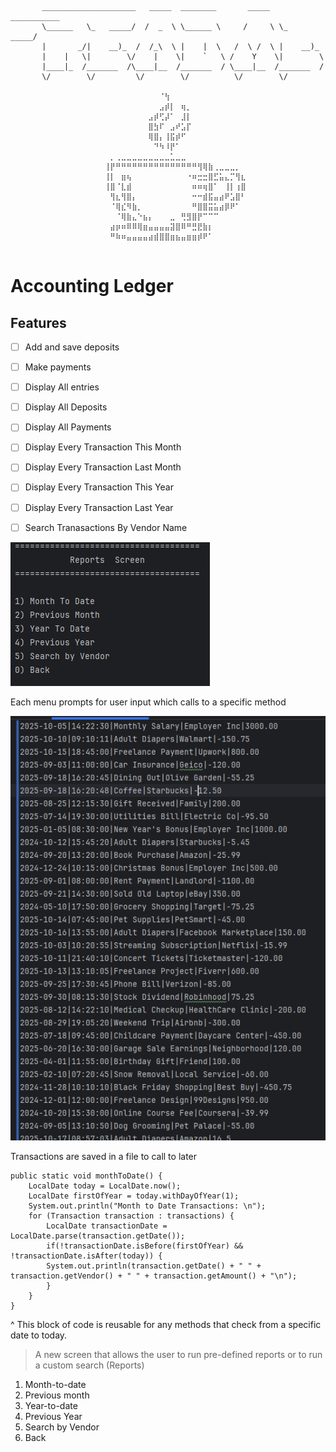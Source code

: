 
```

       _____________________   _____  ________       _____  ___________
       \______   \_   _____/  /  _  \ \______ \     /     \ \_   _____/
       |       _/|    __)_  /  /_\  \ |    |  \   /  \ /  \ |    __)_
       |    |   \|        \/    |    \|    `   \ /    Y    \|        \
       |____|_  /_______  /\____|__  /_______  / \____|__  /_______  /
       \/        \/         \/        \/          \/        \/
                        
                     ⠀⠀⠀⠀⠀⠀⠀⠀⠀⠀⠈⢳⠀⠀⠀⠀⠀⠀⠀⠀⠀⠀⠀⠀⠀⠀
                     ⠀⠀⠀⠀⠀⠀⠀⠀⠀⠀⣠⡾⡇⠀⢶⡀⠀⠀⠀⠀⠀⠀⠀⠀⠀⠀
                     ⠀⠀⠀⠀⠀⠀⠀⠀⣠⡾⢋⡼⠁⠀⣸⡇⠀⠀⠀⠀⠀⠀⠀⠀⠀⠀
                     ⠀⠀⠀⠀⠀⠀⠀⠀⣿⣳⠏⠀⣠⠞⣡⡏⠀⠀⠀⠀⠀⠀⠀⠀⠀⠀
                     ⠀⠀⠀⠀⠀⠀⠀⠀⢿⣿⡄⢸⣯⡾⠋⠀⠀⠀⠀⠀⠀⠀⠀⠀⠀⠀
                     ⠀⠀⠀⠀⠀⠀⠀⠀⠀⠙⠳⠸⡟⠁⠀⠀⠀⠀⠀⠀⠀⠀⠀⠀⠀⠀
                     ⠀⡀⢀⣀⣀⣀⣀⣀⣀⣀⣀⣀⣁⣀⣀⠀⠀⠀⠀⠀⠀⠀⠀⠀⠀⠀
                     ⢸⡟⠛⠛⠛⠛⠛⠛⠛⠛⠛⠛⠛⠛⠛⠛⠛⢻⢿⣷⢀⣀⣀⣀⡀⠀
                     ⢸⡇⠀⣶⢦⠀⠀⠀⠀⠀⠀⠀⠀⠀⠀⠐⠶⣒⣒⣿⣋⣥⣄⡉⢻⣆
                     ⢸⣿⠈⣇⣾⠀⠀⠀⠀⠀⠀⠀⠀⠀⠀⠀⠶⠶⢶⣿⠁⠀⢸⡇⢰⣿
                     ⠀⢻⣆⢻⣿⡄⠀⠀⠀⠀⠀⠀⠀⠀⠀⠀⠒⠒⣾⣯⣤⣴⠟⣡⣿⠃
                     ⠀⠈⢿⣎⠻⣷⡀⠀⠀⠀⠀⠀⠀⠀⠀⠀⠛⣿⣿⣭⣥⣴⡿⠟⠁⠀
                     ⠀⠀⠈⢿⣷⣄⠑⣦⡄⠀⠀⠀⣀⠀⢛⣻⣿⡟⠉⠉⠉⠀⠀⠀⠀⠀
                     ⠀⣴⡶⠶⠿⠿⢿⣶⣤⣤⣤⣤⣽⣿⠿⠛⣛⣟⣷⡆⠀⠀⠀⠀⠀⠀
⠀                     ⠛⠷⠶⣤⣤⣤⣤⣴⣾⣿⣿⣶⣦⣤⣶⣶⡾⠟⠁⠀⠀⠀⠀⠀⠀


```


# Accounting Ledger
## Features

- [ ] Add and save deposits
- [ ] Make payments 
- [ ] Display All entries 
- [ ] Display All Deposits
- [ ] Display All Payments
- [ ] Display Every Transaction This Month
- [ ] Display Every Transaction Last Month
- [ ] Display Every Transaction This Year
- [ ] Display Every Transaction Last Year
- [ ] Search Tranasactions By Vendor Name


![Capture.PNG](images/Capture.PNG)

Each menu prompts for user input which calls to a specific method

![Capture1.PNG](images/Capture1.PNG)

Transactions are saved in a file to call to later

```
public static void monthToDate() {
    LocalDate today = LocalDate.now();
    LocalDate firstOfYear = today.withDayOfYear(1);
    System.out.println("Month to Date Transactions: \n");
    for (Transaction transaction : transactions) {
        LocalDate transactionDate = LocalDate.parse(transaction.getDate());
        if(!transactionDate.isBefore(firstOfYear) && !transactionDate.isAfter(today)) {
        System.out.println(transaction.getDate() + " " + transaction.getVendor() + " " + transaction.getAmount() + "\n");
        }
    }
}
```
^
This block of code is reusable for any methods that check from a specific date to today.

>A new screen that allows the user to run pre-defined reports or to run a custom search (Reports)
1) Month-to-date
2) Previous month
3) Year-to-date
4) Previous Year
5) Search by Vendor
0) Back